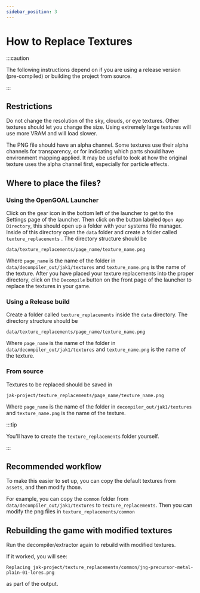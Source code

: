 ```yaml
---
sidebar_position: 3
---
```


# How to Replace Textures

<!-- TODO - doc for using the Launcher -->

:::caution

The following instructions depend on if you are using a release version (pre-compiled) or building the project from source.

:::

## Restrictions

Do not change the resolution of the sky, clouds, or eye textures. Other textures should let you change the size.  Using extremely large textures will use more VRAM and will load slower.

The PNG file should have an alpha channel. Some textures use their alpha channels for transparency, or for indicating which parts should have environment mapping applied. It may be useful to look at how the original texture uses the alpha channel first, especially for particle effects.

## Where to place the files?

### Using the OpenGOAL Launcher

Click on the gear icon in the bottom left of the launcher to get to the Settings page of the launcher. Then click on the button labeled `Open App Directory`, this should open up a folder with your systems file manager. Inside of this directory open the `data` folder and create a folder called `texture_replacements` . The directory structure should be

```
data/texture_replacements/page_name/texture_name.png
```

Where `page_name` is the name of the folder in `data/decompiler_out/jak1/textures` and `texture_name.png` is the name of the texture. After you have placed your texture replacements into the proper directory, click on the `Decompile` button on the front page of the launcher to replace the textures in your game.

### Using a Release build

Create a folder called `texture_replacements` inside the `data` directory. The directory structure should be

```
data/texture_replacements/page_name/texture_name.png
```

Where `page_name` is the name of the folder in `data/decompiler_out/jak1/textures` and `texture_name.png` is the name of the texture.

### From source

Textures to be replaced should be saved in

```
jak-project/texture_replacements/page_name/texture_name.png
```

Where `page_name` is the name of the folder in `decompiler_out/jak1/textures` and `texture_name.png` is the name of the texture.

:::tip

You'll have to create the `texture_replacements` folder yourself.

:::

## Recommended workflow

To make this easier to set up, you can copy the default textures from `assets`, and then modify those.

For example, you can copy the `common` folder from `data/decompiler_out/jak1/textures` to `texture_replacements`.  Then you can modify the png files in `texture_replacements/common`

## Rebuilding the game with modified textures

Run the decompiler/extractor again to rebuild with modified textures.

If it worked, you will see:

```
Replacing jak-project/texture_replacements/common/jng-precursor-metal-plain-01-lores.png
```

as part of the output.

